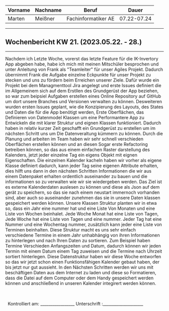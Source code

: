 #

| Vorname | Nachname | Beruf | Dauer |
|---|---|---|---|
|Marten| Meißner|Fachinformatiker AE|07.22-07.24|
---

## Wochenbericht KW 21.  (2023.05.22. - 28.)

---
Nachdem ich Letzte Woche, vorerst das letzte Feature für die IK-Invertory App abgeben habe, habe ich mich mit meinen Mitschüler besprochen und unter Anleitung von Frank als "Teamleiter" für unser Agiles Projekt.
Dadurch übernimmt Frank die Aufgabe einzelne Eckpunkte für unser Projekt zu stecken und uns zu fördern beim Erreichen unserer Ziele.
Dafür wurde ein Projekt bei dem Managmenttool Jira angelegt und erste Issues definiert die im Allgemeinem sich auf dem Erstllen des Grundgerüst der App beziehen, so war zum beipsiel Aufgaben erstellen eines Online Repository auf GitHub um dort unsere Branches und Versionen verwalten zu können.
Desweiteren wurden ersten Issues geplant, wie die Konzipierung des Layouts, des States und Daten die für die App benötigt werden, Erste Oberflächen, das Definieren von Datenmodel Klassen um eine Performantere App zu Entwickeln die mit klarer Struktur und eignen Klassen funktioniert.
Dadurch haben in relativ kurzer Zeit geschafft ein Grundgerüst zu erstellen um im nächsten Schritt uns um Die Datenveraltung kümmern zu können.
Durch die Planung und arbeiten im Team haben wir sehr schnell verschieden Oberflächen erstellen können und an diesen Sogar erste Refactoring betreiben können, so das aus einem einfachen Raster darstellung des Kalenders, jetzt jeder einzelne Tag ein eigens Objekt mit eignen Eigenschaften.
Die einzelnen Kalender kacheln haben wir vorher als eigene Klasse definiert dadurch, kann jeder Tag seine eigenen Attribute erhalten, dies hilft uns dann in den nächsten Schritten Informationen die wir aus einem Datenpaket erhalten ordentlich auseinander zu bauen und die informationen so zu verwalten wie wir sie wiedergeben werden.
Das Ziel ist es externe Kalenderdaten auslesen zu können und diese als Json auf dem gerät zu speichern, so das sie nach einem neustart immernoch vorhanden sind, aber auch so auseinander zunehmen das sie in unsere Daten klassen gespeichert werden können.
Unsere Klassen Struktur planten wir in etwa so, dass ein Jahr eine nummer hat und eine Liste Von Monaten und eine Liste von Wochen beinhalet.
Jede Woche Monat hat eine Liste von Tagen, Jede Woche hat eine Liste von Tagen und eine nummer.
Jeder Tag hat eine Nummer und eine Wochentag nummer, zusätzlich kann jeder eine Liste von Terminen beinhalten.
Diese Struktur macht es uns sehr einfach verschiedene Termine in einem Jahr unhabhängig von ihren Informationen zu hinterlegen und nach Ihren Daten zu sortieren.
Zum Beispiel haben Termine Verschieden Anfangszeiten und Datum, dadurch können wir jeden Termin mit einem Datum einem Tag zuweisen und die Termine nach Uhrzeit sortiert hinterlegen.
Diese Datenstruktur haben wir diese Woche entworfen so das wir jetzt schon einen Funktionsfähigen Kalender gebaut haben, der bis jetzt nur gut aussieht.
In den Nächsten Schritten werden wir uns mit beschäftigen Daten aus dem Internet zu laden und diese so Formatieren, dass die Datei auf dem Computer oder dem Handy gespeichert werden können und anschließend in unseren Kalender integirert werden können.

&nbsp;
\
\
&nbsp;
Kontrolliert am: _________________ Unterschrift  :____________________
